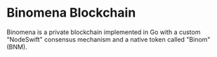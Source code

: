 # Binomena Blockchain

Binomena is a private blockchain implemented in Go with a custom "NodeSwift" consensus mechanism and a native token called "Binom" (BNM).
